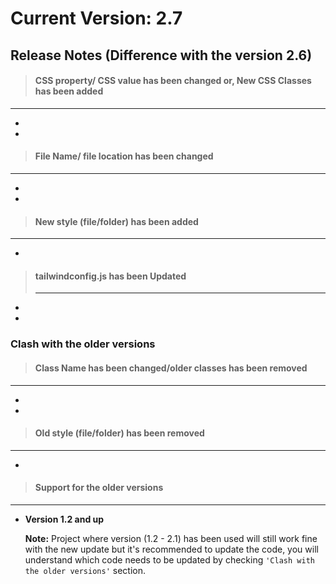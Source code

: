 

# Current Version: 2.7

##   Release Notes (Difference with the version 2.6)



> ####  CSS property/ CSS value  has been changed or, New CSS Classes has been added

***

- 
- 

> #### File Name/ file location has been changed

***

- 
-


> ####  New style (file/folder) has been added

***

- 


> ####  tailwindconfig.js has been Updated
>
> ***



- 
- 



### Clash with the older versions




> ####  Class Name has been changed/older classes has been removed

***

- 
- 



> ####  Old style (file/folder) has been removed

***

-


> ####  Support for the older versions

***

- **Version 1.2 and up**  

  
  
  **Note:** Project where version (1.2 - 2.1) has been used will still work fine with the new update but it's recommended to update the code, you will understand which code needs to be updated by checking `'Clash with the older versions'` section.
  
  

